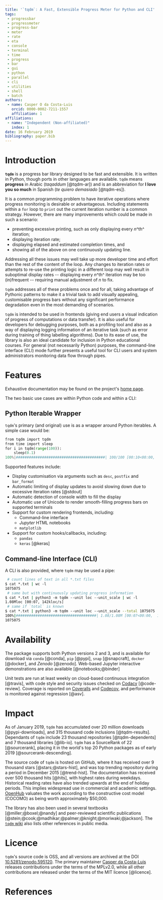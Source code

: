 ```yaml
---
title: '`tqdm`: A Fast, Extensible Progress Meter for Python and CLI'
tags:
 - progressbar
 - progressmeter
 - progress-bar
 - meter
 - rate
 - eta
 - console
 - terminal
 - time
 - progress
 - bar
 - gui
 - python
 - parallel
 - cli
 - utilities
 - shell
 - batch
authors:
 - name: Casper O da Costa-Luis
   orcid: 0000-0002-7211-1557
   affiliation: 1
affiliations:
 - name: "Independent (Non-affiliated)"
   index: 1
date: 16 February 2019
bibliography: paper.bib
---
```


# Introduction

**`tqdm`** is a progress bar library designed to be fast and extensible. It is
written in Python, though ports in other languages are available. `tqdm` means
**progress** in Arabic (*taqaddum* [@tqdm-ar]) and is an abbreviation for
**I love you so much** in Spanish (*te quiero demasiado* [@tqdm-es]).

It is a common programming problem to have iterative operations where progress
monitoring is desirable or advantageous. Including statements within a `for` loop to `print` out the current iteration number is a common strategy. However, there are many improvements which could be made in such a scenario:

- preventing excessive printing, such as only displaying every $n$^th^
  iteration;
- displaying iteration rate;
- displaying elapsed and estimated completion times, and
- showing all of the above on one continuously updating line.

Addressing all these issues may well take up more developer time and effort than
the rest of the content of the loop. Any changes to iteration rates or attempts
to re-use the printing logic in a different loop may well result in suboptimal
display rates -- displaying every $n$^th^ iteration may be too (in)frequent --
requiring manual adjustment of $n$ to fix.

`tqdm` addresses all of these problems once and for all, taking advantage of
Pythonic patterns to make it a trivial task to add visually appealing,
customisable progress bars without any significant performance degradation even
in the most demanding of scenarios.

`tqdm` is intended to be used in frontends (giving end users a visual indication
of progress of computations or data transfer). It is also useful for developers
for debugging purposes, both as a profiling tool and also as a way of displaying
logging information of an iterative task (such as error during training of
thing labelling algorithms). Due to its ease of use, the library is also an
ideal candidate for inclusion in Python educational courses. For general (not
necessarily Python) purposes, the command-line interface (CLI) mode further
presents a useful tool for CLI users and system administrators monitoring data
flow through pipes.

# Features

Exhaustive documentation may be found on the project's [home
page](https://github.com/tqdm/tqdm/#documentation).

The two basic use cases are within Python code and within a CLI:

## Python Iterable Wrapper

`tqdm`'s primary (and original) use is as a wrapper around Python iterables. A
simple case would be:

```python
from tqdm import tqdm
from time import sleep
for i in tqdm(range(100)):
    sleep(0.1)
100%|#########################################| 100/100 [00:10<00:00,  9.95it/s]
```

Supported features include:

- Display customisation via arguments such as `desc`, `postfix` and `bar_format`
- Automatic limiting of display updates to avoid slowing down due to excessive
  iteration rates [@stdout]
- Automatic detection of console width to fill  the display
- Automatic use of Unicode to render smooth-filling progress bars on supported
  terminals
- Support for custom rendering frontends, including:
    * Command-line interface
    * *Jupyter* HTML notebooks
    * `matplotlib`
- Support for custom hooks/callbacks, including:
    * `pandas`
    * `keras` [@keras]

## Command-line Interface (CLI)

A CLI is also provided, where `tqdm` may be used a pipe:

```sh
 # count lines of text in all *.txt files
$ cat *.txt | wc -l
1075075
 # same but with continuously updating progress information
$ cat *.txt | python3 -m tqdm --unit loc --unit_scale | wc -l
1.08Mloc [00:07, 142kloc/s]
 # same if `total` is known
$ cat *.txt | python3 -m tqdm --unit loc --unit_scale --total 1075075 | wc -l
100%|#####################################| 1.08/1.08M [00:07<00:00,  142kloc/s]
1075075
```

# Availability

The package supports both Python versions 2 and 3, and is available for download
via `conda` [@conda], `pip` [@pypi], `snap` [@snapcraft], `docker` [@docker],
and *Zenodo* [@zenodo].
Web-based Jupyter interactive demonstrations are also available
[@notebooks;@binder]

Unit tests are run at least weekly on cloud-based continuous integration
[@travis], with code style and security issues checked on
[Codacy](https://app.codacy.com/project/tqdm/tqdm/dashboard) [@code-review].
Coverage is reported on [Coveralls](https://coveralls.io/github/tqdm/tqdm) and
[Codecov](https://codecov.io/gh/tqdm/tqdm), and performance is monitored against
regression [@asv].

# Impact

As of January 2019, `tqdm` has accumulated over 20 million downloads
[@pypi-downloads], and 315 thousand code inclusions [@tqdm-results]. Dependants
of `tqdm` include 23 thousand repositories [@tqdm-dependents] and 7 thousand
libraries [@lib-io]. `tqdm` has a SourceRank of 22 [@sourcerank], placing it in
the world's top 20 Python packages as of early 2019 [@sourcerank-descending].

The source code of `tqdm` is hosted on GitHub, where it has received over 9
thousand stars [@stars;@stars-hist], and was top trending repository during a
period in December 2015 [@trend-hist]. The documentation has received over 500
thousand hits [@hits], with highest rates during weekdays. Historical reading
rates have also trended upwards at the end of holiday periods. This implies
widespread use in commercial and academic settings.
[OpenHub](https://www.openhub.net/p/tqdm) valuates the work according to the
constructive cost model (COCOMO) as being worth approximately $50,000.

The library has also been used in several textbooks [@miller;@boxel;@nandy] and
peer-reviewed scientific publications
[@stein;@cook;@madhikar;@palmer;@knight;@moriwaki;@jackson].
The [`tqdm` wiki](https://github.com/tqdm/tqdm/wiki) also lists other references
in public media.

# Licence

`tqdm`'s source code is OSS, and all versions are archived at the DOI
[10.5281/zenodo.595120](https://doi.org/10.5281/zenodo.595120). The primary
maintainer [Casper da Costa-Luis](https://github.com/casperdcl) releases
contributions under the terms of the MPLv2.0, while all other contributions are
released under the terms of the MIT licence [@licence].

# References
